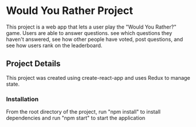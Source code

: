 # Would You Rather Project

This project is a web app that lets a user play the "Would You Rather?" game. Users are able to answer questions. see which questions they haven't answered, see how other people have voted, post questions, and see how users rank on the leaderboard.

## Project Details

This project was created using create-react-app and uses Redux to manage state.

### Installation

From the root directory of the project, run "npm install" to install dependencies and run "npm start" to start the application